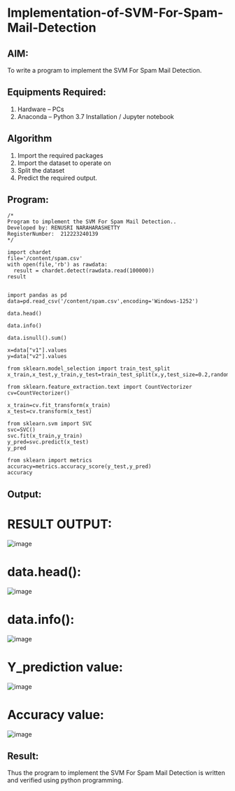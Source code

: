 # Implementation-of-SVM-For-Spam-Mail-Detection

## AIM:
To write a program to implement the SVM For Spam Mail Detection.

## Equipments Required:
1. Hardware – PCs
2. Anaconda – Python 3.7 Installation / Jupyter notebook

## Algorithm
1. Import the required packages
2. Import the dataset to operate on
3. Split the dataset
4. Predict the required output.

## Program:
```
/*
Program to implement the SVM For Spam Mail Detection..
Developed by: RENUSRI NARAHARASHETTY
RegisterNumber:  212223240139
*/
```
```
import chardet
file='/content/spam.csv'
with open(file,'rb') as rawdata:
  result = chardet.detect(rawdata.read(100000))
result


import pandas as pd
data=pd.read_csv('/content/spam.csv',encoding='Windows-1252')

data.head()

data.info()

data.isnull().sum()

x=data["v1"].values
y=data["v2"].values

from sklearn.model_selection import train_test_split
x_train,x_test,y_train,y_test=train_test_split(x,y,test_size=0.2,random_state=0)

from sklearn.feature_extraction.text import CountVectorizer
cv=CountVectorizer()

x_train=cv.fit_transform(x_train)
x_test=cv.transform(x_test)

from sklearn.svm import SVC
svc=SVC()
svc.fit(x_train,y_train)
y_pred=svc.predict(x_test)
y_pred

from sklearn import metrics
accuracy=metrics.accuracy_score(y_test,y_pred)
accuracy
```

## Output:
# RESULT OUTPUT:
![image](https://github.com/Renusri-Naraharasetty/Implementation-of-SVM-For-Spam-Mail-Detection/assets/146916363/7c27b9ce-1690-4a51-b10c-0c0603a57b6e)

# data.head():
![image](https://github.com/Renusri-Naraharasetty/Implementation-of-SVM-For-Spam-Mail-Detection/assets/146916363/d861f6d6-74d1-448c-a793-ec9db34d76ce)

# data.info():
![image](https://github.com/Renusri-Naraharasetty/Implementation-of-SVM-For-Spam-Mail-Detection/assets/146916363/36af07c6-ae8a-4c5c-97ff-5c2556ea670c)

# Y_prediction value:
![image](https://github.com/Renusri-Naraharasetty/Implementation-of-SVM-For-Spam-Mail-Detection/assets/146916363/5ff0772a-3d56-46dc-9e48-ba136ad0ad3b)

# Accuracy value:
![image](https://github.com/Renusri-Naraharasetty/Implementation-of-SVM-For-Spam-Mail-Detection/assets/146916363/9d08aead-917f-45fa-a7db-ea8c925e8e25)


## Result:
Thus the program to implement the SVM For Spam Mail Detection is written and verified using python programming.
